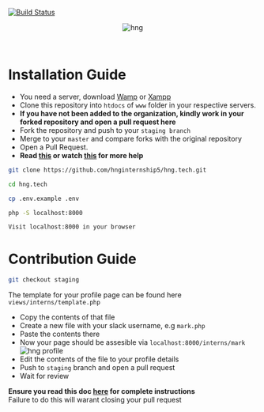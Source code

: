 [![Build Status](https://travis-ci.org/timolinn/hng.tech.svg?branch=master)](https://travis-ci.org/timolinn/hng.tech)

<div align="center">

![hng](https://res.cloudinary.com/iambeejayayo/image/upload/v1554240066/brand-logo.png)

<br>

</div>

# Installation Guide

- You need a server, download [Wamp](http://www.wampserver.com/en/) or [Xampp](https://www.apachefriends.org/index.html)
- Clone this repository into `htdocs` of `www` folder in your respective servers. <br>
- **If you have not been added to the organization, kindly work in your forked repository and open a pull request here** <br>
- Fork the repository and push to your `staging branch`
- Merge to your `master` and compare forks with the original repository
- Open a Pull Request.
- **Read [this](https://help.github.com/en/articles/creating-a-pull-request-from-a-fork) or watch [this](https://www.youtube.com/watch?v=G1I3HF4YWEw) for more help**

```bash
git clone https://github.com/hnginternship5/hng.tech.git
```

```bash
cd hng.tech
```

```bash
cp .env.example .env
```

```bash
php -S localhost:8000
```

```bash
Visit localhost:8000 in your browser
```

# Contribution Guide

```bash
git checkout staging
```

The template for your profile page can be found here
`views/interns/template.php`

- Copy the contents of that file
- Create a new file with your slack username, e.g `mark.php`
- Paste the contents there
- Now your page should be assesible via `localhost:8000/interns/mark`
  ![hng profile](https://res.cloudinary.com/iambeejayayo/image/upload/v1554302765/download.png)
- Edit the contents of the file to your profile details
- Push to `staging` branch and open a pull request
- Wait for review

**Ensure you read this doc [here](https://docs.google.com/document/d/1TxZqGLsut4ZVJEP6xF-DZGq3goaHfQ2phF-1I3YbrNc/edit?usp=sharing) for complete instructions** <br>
Failure to do this will warant closing your pull request
